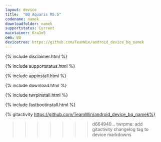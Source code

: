 ```yaml
---
layout: device
title:  "BQ Aquaris M5.5"
codename: namek
downloadfolder: namek
supportstatus: Current
maintainer: Kra1o5
oem: BQ
devicetree: https://github.com/TeamWin/android_device_bq_namek
---
```


{% include disclaimer.html %}

{% include supportstatus.html %}

{% include appinstall.html %}

{% include download.html %}

{% include twrpinstall.html %}

{% include fastbootinstall.html %}

{% gitactivity  https://github.com/TeamWin/android_device_bq_namek%}
>>>>>>> d664940... twrpme: add gitactivity changelog tag to device markdowns
